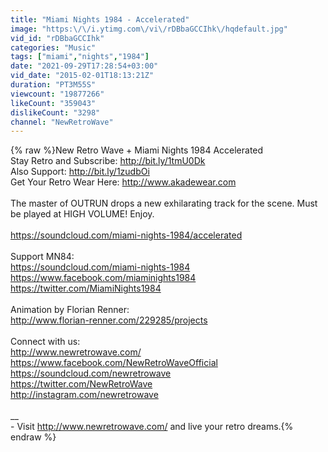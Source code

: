 ```yaml
---
title: "Miami Nights 1984 - Accelerated"
image: "https:\/\/i.ytimg.com\/vi\/rDBbaGCCIhk\/hqdefault.jpg"
vid_id: "rDBbaGCCIhk"
categories: "Music"
tags: ["miami","nights","1984"]
date: "2021-09-29T17:28:54+03:00"
vid_date: "2015-02-01T18:13:21Z"
duration: "PT3M55S"
viewcount: "19877266"
likeCount: "359043"
dislikeCount: "3298"
channel: "NewRetroWave"
---
```

{% raw %}New Retro Wave + Miami Nights 1984 Accelerated<br />Stay Retro and Subscribe: <a rel="nofollow" target="blank" href="http://bit.ly/1tmU0Dk">http://bit.ly/1tmU0Dk</a><br />Also Support: <a rel="nofollow" target="blank" href="http://bit.ly/1zudbOi">http://bit.ly/1zudbOi</a><br />Get Your Retro Wear Here: <a rel="nofollow" target="blank" href="http://www.akadewear.com">http://www.akadewear.com</a><br /><br />The master of OUTRUN drops a new exhilarating track for the scene. Must be played at HIGH VOLUME! Enjoy.<br /><br /> <a rel="nofollow" target="blank" href="https://soundcloud.com/miami-nights-1984/accelerated">https://soundcloud.com/miami-nights-1984/accelerated</a><br /><br />Support MN84:<br /><a rel="nofollow" target="blank" href="https://soundcloud.com/miami-nights-1984">https://soundcloud.com/miami-nights-1984</a><br /><a rel="nofollow" target="blank" href="https://www.facebook.com/miaminights1984">https://www.facebook.com/miaminights1984</a><br /><a rel="nofollow" target="blank" href="https://twitter.com/MiamiNights1984">https://twitter.com/MiamiNights1984</a><br /><br />Animation by Florian Renner:<br /><a rel="nofollow" target="blank" href="http://www.florian-renner.com/229285/projects">http://www.florian-renner.com/229285/projects</a><br /><br />Connect with us: <br /><a rel="nofollow" target="blank" href="http://www.newretrowave.com/">http://www.newretrowave.com/</a><br /><a rel="nofollow" target="blank" href="https://www.facebook.com/NewRetroWaveOfficial">https://www.facebook.com/NewRetroWaveOfficial</a><br /><a rel="nofollow" target="blank" href="https://soundcloud.com/newretrowave">https://soundcloud.com/newretrowave</a><br /><a rel="nofollow" target="blank" href="https://twitter.com/NewRetroWave">https://twitter.com/NewRetroWave</a><br /><a rel="nofollow" target="blank" href="http://instagram.com/newretrowave">http://instagram.com/newretrowave</a><br /><br />­__<br />- Visit <a rel="nofollow" target="blank" href="http://www.newretrowave.com/">http://www.newretrowave.com/</a> and live your retro dreams.{% endraw %}
